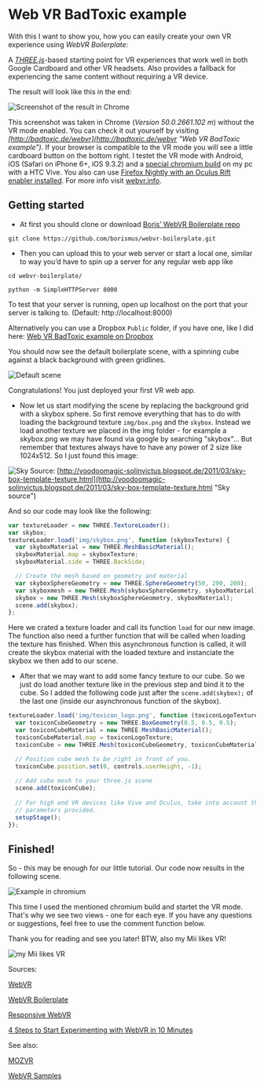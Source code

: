 # Web VR BadToxic example

With this I want to show you, how you can easily create your own VR experience using _WebVR Boilerplate_:

 A _[THREE.js](http://threejs.org "THREE.js")_-based starting point for VR experiences that work well in both Google Cardboard and other VR headsets. Also provides a fallback for experiencing the same content without requiring a VR device.
 
The result will look like this in the end:

![Screenshot of the result in Chrome](https://raw.githubusercontent.com/BadToxic/webvr-simple-example/master/screenshots/webvr-toxicon-example-chrome.png "Screenshot of the result in Chrome")

This screenshot was taken in Chrome (_Version 50.0.2661.102 m_) without the VR mode enabled.
You can check it out yourself by visiting _[http://badtoxic.de/webvr](http://badtoxic.de/webvr "Web VR BadToxic example")_.
If your browser is compatible to the VR mode you will see a little cardboard button on the bottom right. I testet the VR mode with Android, iOS (Safari on iPhone 6+, iOS 9.3.2) and a [special chromium build](https://webvr.info/get-chrome/ "special chromium build") on my pc with a HTC Vive. You also can use [Firefox Nightly with an Oculus Rift enabler installed](https://mozvr.com/#start "Firefox Nightly").
For more info visit [webvr.info](https://webvr.info/ "webvr.info").

## Getting started

- At first you should clone or download [Boris’ WebVR Boilerplate repo](https://github.com/borismus/webvr-boilerplate "Boris’ WebVR Boilerplate repo")

`git clone https://github.com/borismus/webvr-boilerplate.git`

- Then you can upload this to your web server or start a local one, similar to way you’d have to spin up a server for any regular web app like
 
`cd webvr-boilerplate/`

`python -m SimpleHTTPServer 8000`

To test that your server is running, open up localhost on the port that your server is talking to. (Default: http://localhost:8000)

Alternatively you can use a Dropbox `Public` folder, if you have one, like I did here:
[Web VR BadToxic example on Dropbox](https://dl.dropboxusercontent.com/u/42226641/webvr-simple-example/index.html "Web VR BadToxic example on Dropbox")

You should now see the default boilerplate scene, with a spinning cube against a black background with green gridlines.

 ![Default scene](https://raw.githubusercontent.com/BadToxic/webvr-simple-example/master/screenshots/webvr-boilerplate-defailt-scene.png "Default scene")

Congratulations! You just deployed your first VR web app.

- Now let us start modifying the scene by replacing the background grid with a skybox sphere.
So first remove everything that has to do with loading the background texture `img/box.png` and the `skybox`. Instead we load another texture we placed in the img folder - for example a skybox.png we may have found via google by searching "skybox"... But remember that textures always have to have any power of 2 size like 1024x512. So I just found this image:

![Sky](https://raw.githubusercontent.com/BadToxic/webvr-simple-example/master/img/skybox.png "Sky")
Source: [http://voodoomagic-solinvictus.blogspot.de/2011/03/sky-box-template-texture.html](http://voodoomagic-solinvictus.blogspot.de/2011/03/sky-box-template-texture.html "Sky source")

And so our code may look like the following:
```javascript
var textureLoader = new THREE.TextureLoader();
var skybox;
textureLoader.load('img/skybox.png', function (skyboxTexture) {
  var skyboxMaterial = new THREE.MeshBasicMaterial();
  skyboxMaterial.map = skyboxTexture;
  skyboxMaterial.side = THREE.BackSide;

  // Create the mesh based on geometry and material
  var skyboxSphereGeometry = new THREE.SphereGeometry(50, 200, 200);
  var skyboxmesh = new THREE.Mesh(skyboxSphereGeometry, skyboxMaterial);
  skybox = new THREE.Mesh(skyboxSphereGeometry, skyboxMaterial);
  scene.add(skybox);
};
```
Here we crated a texture loader and call its function `load` for our new image. The function also need a further function that will be called when loading the texture has finished. When this asynchronous function is called, it will create the skybox material with the loaded texture and instanciate the skybox we then add to our scene.

- After that we may want to add some fancy texture to our cube. So we just do load another texture like in the previous step and bind it to the cube.
So I added the following code just after the `scene.add(skybox);` of the last one (inside our asynchronous function of the skybox).
```javascript
textureLoader.load('img/toxicon_logo.png', function (toxiconLogoTexture) {
  var toxiconCubeGeometry = new THREE.BoxGeometry(0.5, 0.5, 0.5);
  var toxiconCubeMaterial = new THREE.MeshBasicMaterial();
  toxiconCubeMaterial.map = toxiconLogoTexture;
  toxiconCube = new THREE.Mesh(toxiconCubeGeometry, toxiconCubeMaterial);

  // Position cube mesh to be right in front of you.
  toxiconCube.position.set(0, controls.userHeight, -1);
  
  // Add cube mesh to your three.js scene
  scene.add(toxiconCube);
  
  // For high end VR devices like Vive and Oculus, take into account the stage
  // parameters provided.
  setupStage();
});
```


## Finished!

So - this may be enough for our little tutorial. Our code now results in the following scene.

![Example in chromium](https://raw.githubusercontent.com/BadToxic/webvr-simple-example/master/screenshots/webvr-toxicon-example-chromium.png "Example in chromium")

This time I used the mentioned chromium build and startet the VR mode. That's why we see two views - one for each eye.
If you have any questions or suggestions, feel free to use the comment function below.

Thank you for reading and see you later!
BTW, also my Mii likes VR!

![my Mii likes VR](https://raw.githubusercontent.com/BadToxic/webvr-simple-example/master/screenshots/BadToxic%20Mii%20Vive.png "my Mii likes VR")




Sources:

[WebVR](https://webvr.info/ "WebVR")

[WebVR Boilerplate](https://github.com/borismus/webvr-boilerplate "WebVR Boilerplate")

[Responsive WebVR](http://smus.com/responsive-vr "Responsive WebVR")

[4 Steps to Start Experimenting with WebVR in 10 Minutes](http://www.roadtovr.com/4-steps-to-start-experimenting-with-webvr-in-10-minutes/ "4 Steps to Start Experimenting with WebVR in 10 Minutes")


See also:

[MOZVR](https://mozvr.com/ "MOZVR")

[WebVR Samples](https://toji.github.io/webvr-samples/ "WebVR Samples")
